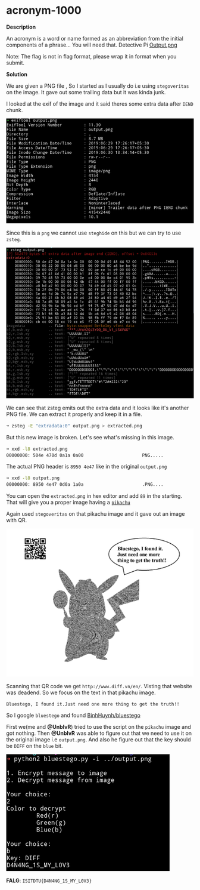 # acronym-1000

__Description__

An acronym is a word or name formed as an abbreviation from the initial components of a phrase...
You will need that.
Detective Pi
[Output.png](Images/output.png)

Note: The flag is not in flag format, please wrap it in format when you submit.

__Solution__

We are given a PNG file , So I started as I usually do i.e using `stegoveritas` on the image. It gave out some trailing data but it was kinda junk.

I looked at the exif of the image and it said theres some extra data after `IEND` chunk.

![](Images/exif.png)

Since this is a `png` we cannot use `steghide` on this but we can try to use `zsteg`.

![](Images/zsteg.png)

We can see that zsteg emits out the extra data and it looks like it's another PNG file. We can extract it properly and keep it in a file.

```bash
➜ zsteg -E "extradata:0" output.png > extracted.png
```

But this new image is broken. Let's see what's missing in this image.

```bash
➜ xxd -l8 extracted.png
00000000: 504e 470d 0a1a 0a00                      PNG.....
```

The actual PNG header is `8950 4e47` like in the original `output.png`

```bash
➜ xxd -l8 output.png
00000000: 8950 4e47 0d0a 1a0a                      .PNG....
```
You can open the `extracted.png` in hex editor and add `89` in the starting.
That will give you a proper image having a [`pikachu`](Images/pikachu.png)


Again used `stegoveritas` on that pikachu image and it gave out an image with QR.

![](Images/file.png_Red_0.png)

Scanning that QR code we get `http://www.diff.vn/en/`. Visting that website was deadend. So we focus on the text in that pikachu image.

```
Bluestego, I found it.Just need one more thing to get the truth!!
```

So I google `bluestego` and found [BinhHuynh/bluestego](https://github.com/BinhHuynh2727/BlueStego)

First we(me and __@UnblvR__) tried to use the script on the `pikachu` image and got nothing. Then __@UnblvR__ was able to figure out that we need to use it on the original image i.e `output.png`. And also he figure out that the key should be `DIFF` on the `blue` bit.

![](Images/flag.png)

**FALG**: `ISITDTU{D4N4NG_1S_MY_L0V3}`




